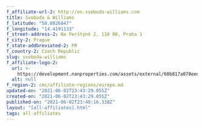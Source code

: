 ```yaml
---
f_affiliate-url-2: http://en.svoboda-williams.com
title: Svoboda & Williams
f_latitude: "50.0826847"
f_longitude: "14.4191133"
f_street-address-2: Na Perštýně 2, 110 00, Praha 1­
f_city-2: Prague­
f_state-addbreviated-2: PR­
f_country-2: Czech Republic
slug: svoboda-williams
f_affiliate-logo-2:
  url: >-
    https://development.nanproperties.com/assets/external/60b817a078eed0255ef8db7e_6081e58b7418b3d435d6b14c_60785a401a72316c0c8028c6_content_svobodawilliams-jpeg.jpeg
  alt: null
f_region-2: cms/affiliate-regions/europe.md
updated-on: "2021-06-02T23:43:29.055Z"
created-on: "2021-06-02T23:43:29.055Z"
published-on: "2021-06-02T23:48:16.338Z"
layout: "[all-affiliates].html"
tags: all-affiliates
---
```

